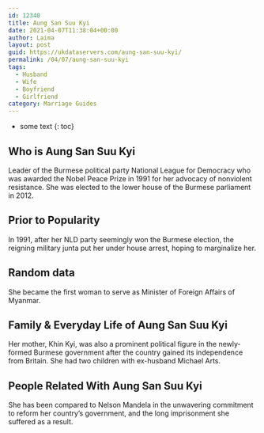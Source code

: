 ```yaml
---
id: 12340
title: Aung San Suu Kyi
date: 2021-04-07T11:38:04+00:00
author: Laima
layout: post
guid: https://ukdataservers.com/aung-san-suu-kyi/
permalink: /04/07/aung-san-suu-kyi
tags:
  - Husband
  - Wife
  - Boyfriend
  - Girlfriend
category: Marriage Guides
---
```


* some text
{: toc}


## Who is Aung San Suu Kyi
                  
                  
                  
Leader of the Burmese political party National League for Democracy who was awarded the Nobel Peace Prize in 1991 for her advocacy of nonviolent resistance. She was elected to the lower house of the Burmese parliament in 2012.
                  
              
            
              
            
                
                
                
## Prior to Popularity
                  
                  
                  
In 1991, after her NLD party seemingly won the Burmese election, the reigning military junta put her under house arrest, hoping to marginalize her.
                  
              
            
              
            
                
                
                
## Random data
                  
                  
                  
She became the first woman to serve as Minister of Foreign Affairs of Myanmar.
                  
              
            
              
            
                
                
                
## Family & Everyday Life of Aung San Suu Kyi
                  
                  
                  
Her mother, Khin Kyi, was also a prominent political figure in the newly-formed Burmese government after the country gained its independence from Britain. She had two children with ex-husband Michael Arts.
                  
              
            
              
            
                
                
                
## People Related With Aung San Suu Kyi
                  
                  
                  
She has been compared to Nelson Mandela in the unwavering commitment to reform her country&#8217;s government, and the long imprisonment she suffered as a result.
                  
              
            
              
            
                
              
            
              
              
            
            
              
            
          
          
          